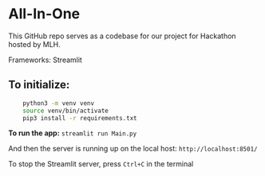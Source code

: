 # All-In-One

This GitHub repo serves as a codebase for our project for Hackathon hosted by MLH.

Frameworks: Streamlit

## To initialize:

```bash
    python3 -m venv venv
    source venv/bin/activate
    pip3 install -r requirements.txt
```

**To run the app:** `streamlit run Main.py`

And then the server is running up on the local host: `http://localhost:8501/`

To stop the Streamlit server, press ```Ctrl+C``` in the terminal


